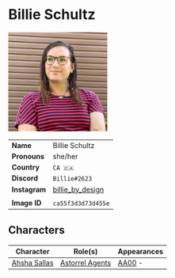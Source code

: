 # Billie Schultz

<img src="https://raw.githubusercontent.com/jesskelsall/astarus-images/main/players/ca55f3d3d73d455e.png" height="200" />

|||
| --- | --- |
| **Name** | Billie Schultz | player.3
| **Pronouns** | she/her |
| **Country** | `CA 🇨🇦` |
| **Discord** | `Billie#2623` |
| **Instagram** | [billie_by_design](https://www.instagram.com/billie_by_design/) |
||
| **Image ID** | `ca55f3d3d73d455e` |

## Characters

| Character | Role(s) | Appearances |
| --- | --- | --- |
| [Ahsha Sallas](../characters/ahsha-sallas.md) | [Astorrel Agents](../campaigns/C2-astorrel-agents.md) | [AA00](../sessions/AA00.md) - |

